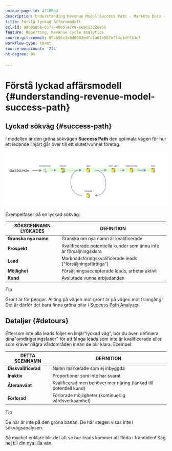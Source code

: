 ```yaml
---
unique-page-id: 4718664
description: Understanding Revenue Model Success Path - Marketo Docs - produktdokumentation
title: Förstå lyckad affärsmodell
exl-id: aeb85e5e-0377-40b5-a7c9-ee9c1322ee66
feature: Reporting, Revenue Cycle Analytics
source-git-commit: 09a656c3a0d0002edfa1a61b987bff4c1dff33cf
workflow-type: tm+mt
source-wordcount: '224'
ht-degree: 0%

---
```


# Förstå lyckad affärsmodell {#understanding-revenue-model-success-path}

## Lyckad sökväg {#success-path}

I modellen är den gröna sökvägen **Success Path** den optimala vägen för hur ett ledande linjärt går över till ett slutet/vunnet företag.

![—](assets/image2015-6-12-17-3a12-3a18.png)

Exempelfaser på en lyckad sökväg:

| **SÖKSCENNAMN LYCKADES** | **DEFINITION** |
|---|---|
| **Granska nya namn** | Granska om nya namn är kvalificerade |
| **Prospekt** | Kvalificerade potentiella kunder som ännu inte är försäljningsklara |
| **Lead** | Marknadsföringskvalificerade leads (&quot;försäljningsfärdiga&quot;) |
| **Möjlighet** | Försäljningsaccepterade leads, arbetar aktivt |
| **Kund** | Avslutade vunna erbjudanden |

>[!TIP]
>
>Grönt är för pengar. Allting på vägen mot grönt är på vägen mot framgång! Det är därför det bara finns gröna pilar i [Success Path Analyzer](using-the-success-path-analyzer.md).

## Detaljer {#detours}

Eftersom inte alla leads följer en linjär&quot;lyckad väg&quot;, bör du även definiera dina&quot;omdirigeringsfaser&quot; för att fånga leads som inte är kvalificerade eller som kräver några vårdområden innan de blir klara. Exempel:

| **DETTA SCENNAMN** | **DEFINITION** |
|---|---|
| **Diskvalificerad** | Namn markerade som ej inbyggda |
| **Inaktiv** | Proportioner som inte har svarat |
| **Återanvänt** | Kvalificerad men behöver mer näring (länkad till potentiell kund) |
| **Förlorad** | Förlorade möjligheter (kontinuerlig vårdsverksamhet) |

>[!TIP]
>
>De här är inte på den gröna banan. De här stegen visas inte i sökvägsanalysen.

Så mycket enklare blir det att se hur leads kommer att flöda i framtiden! Säg hej till din nya lilla vän.
